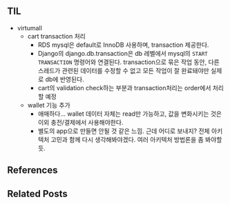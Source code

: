 ## TIL
- virtumall
    - cart transaction 처리
        - RDS mysql은 default로 InnoDB 사용하며, transaction 제공한다. 
        - Django의 django.db.transaction은 db 레벨에서 mysql의 `START TRANSACTION` 명령어와 연결된다. transaction으로 묶은 작업 동안, 다른 스레드가 관련된 데이터를 수정할 수 없고 모든 작업이 잘 완료돼야만 실제로 db에 반영된다. 
        - cart의 validation check하는 부분과 transaction처리는 order에서 처리할 예정
    - wallet 기능 추가
        - 애매하다... wallet 데이터 자체는 read만 가능하고, 값을 변화시키는 것은 이외 충전/결제에서 사용해야한다. 
        - 별도의 app으로 만들면 안될 것 같은 느낌. 근데 어디로 보내지? 전체 아키텍처 고민과 함께 다시 생각해봐야겠다. 여러 아키텍처 방법론을 좀 봐야할듯.

## References


## Related Posts
